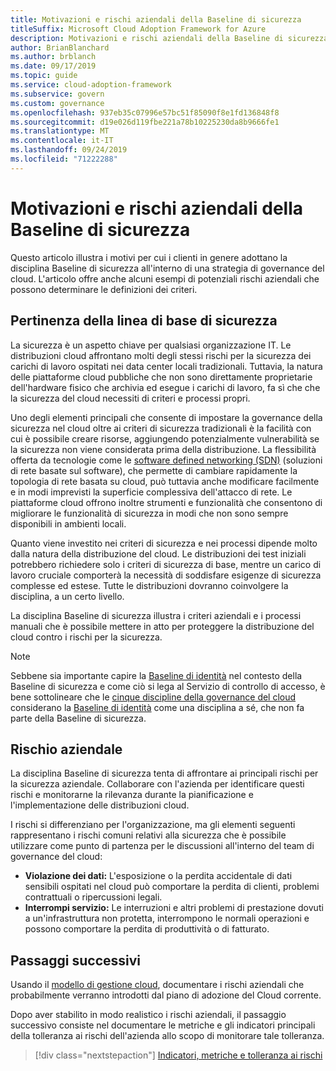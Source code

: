 ```yaml
---
title: Motivazioni e rischi aziendali della Baseline di sicurezza
titleSuffix: Microsoft Cloud Adoption Framework for Azure
description: Motivazioni e rischi aziendali della Baseline di sicurezza
author: BrianBlanchard
ms.author: brblanch
ms.date: 09/17/2019
ms.topic: guide
ms.service: cloud-adoption-framework
ms.subservice: govern
ms.custom: governance
ms.openlocfilehash: 937eb35c07996e57bc51f85090f8e1fd136848f8
ms.sourcegitcommit: d19e026d119fbe221a78b10225230da8b9666fe1
ms.translationtype: MT
ms.contentlocale: it-IT
ms.lasthandoff: 09/24/2019
ms.locfileid: "71222288"
---
```

# <a name="security-baseline-motivations-and-business-risks"></a>Motivazioni e rischi aziendali della Baseline di sicurezza

Questo articolo illustra i motivi per cui i clienti in genere adottano la disciplina Baseline di sicurezza all'interno di una strategia di governance del cloud. L'articolo offre anche alcuni esempi di potenziali rischi aziendali che possono determinare le definizioni dei criteri.

<!-- markdownlint-disable MD026 -->

## <a name="security-baseline-relevancy"></a>Pertinenza della linea di base di sicurezza

La sicurezza è un aspetto chiave per qualsiasi organizzazione IT. Le distribuzioni cloud affrontano molti degli stessi rischi per la sicurezza dei carichi di lavoro ospitati nei data center locali tradizionali. Tuttavia, la natura delle piattaforme cloud pubbliche che non sono direttamente proprietarie dell'hardware fisico che archivia ed esegue i carichi di lavoro, fa sì che che la sicurezza del cloud necessiti di criteri e processi propri.

Uno degli elementi principali che consente di impostare la governance della sicurezza nel cloud oltre ai criteri di sicurezza tradizionali è la facilità con cui è possibile creare risorse, aggiungendo potenzialmente vulnerabilità se la sicurezza non viene considerata prima della distribuzione. La flessibilità offerta da tecnologie come le [software defined networking (SDN)](../../decision-guides/software-defined-network/index.md) (soluzioni di rete basate sul software), che permette di cambiare rapidamente la topologia di rete basata su cloud, può tuttavia anche modificare facilmente e in modi imprevisti la superficie complessiva dell'attacco di rete. Le piattaforme cloud offrono inoltre strumenti e funzionalità che consentono di migliorare le funzionalità di sicurezza in modi che non sono sempre disponibili in ambienti locali.

Quanto viene investito nei criteri di sicurezza e nei processi dipende molto dalla natura della distribuzione del cloud. Le distribuzioni dei test iniziali potrebbero richiedere solo i criteri di sicurezza di base, mentre un carico di lavoro cruciale comporterà la necessità di soddisfare esigenze di sicurezza complesse ed estese. Tutte le distribuzioni dovranno coinvolgere la disciplina, a un certo livello.

La disciplina Baseline di sicurezza illustra i criteri aziendali e i processi manuali che è possibile mettere in atto per proteggere la distribuzione del cloud contro i rischi per la sicurezza.

> [!NOTE]
>Sebbene sia importante capire la [Baseline di identità](../identity-baseline/index.md) nel contesto della Baseline di sicurezza e come ciò si lega al Servizio di controllo di accesso, è bene sottolineare che le [cinque discipline della governance del cloud](../index.md) considerano la [Baseline di identità](../identity-baseline/index.md) come una disciplina a sé, che non fa parte della Baseline di sicurezza.

## <a name="business-risk"></a>Rischio aziendale

La disciplina Baseline di sicurezza tenta di affrontare ai principali rischi per la sicurezza aziendale. Collaborare con l'azienda per identificare questi rischi e monitorarne la rilevanza durante la pianificazione e l'implementazione delle distribuzioni cloud.

I rischi si differenziano per l'organizzazione, ma gli elementi seguenti rappresentano i rischi comuni relativi alla sicurezza che è possibile utilizzare come punto di partenza per le discussioni all'interno del team di governance del cloud:

- **Violazione dei dati:** L'esposizione o la perdita accidentale di dati sensibili ospitati nel cloud può comportare la perdita di clienti, problemi contrattuali o ripercussioni legali.
- **Interrompi servizio:** Le interruzioni e altri problemi di prestazione dovuti a un'infrastruttura non protetta, interrompono le normali operazioni e possono comportare la perdita di produttività o di fatturato.

## <a name="next-steps"></a>Passaggi successivi

Usando il [modello di gestione cloud](./template.md), documentare i rischi aziendali che probabilmente verranno introdotti dal piano di adozione del Cloud corrente.

Dopo aver stabilito in modo realistico i rischi aziendali, il passaggio successivo consiste nel documentare le metriche e gli indicatori principali della tolleranza ai rischi dell'azienda allo scopo di monitorare tale tolleranza.

> [!div class="nextstepaction"]
> [Indicatori, metriche e tolleranza ai rischi](./metrics-tolerance.md)
